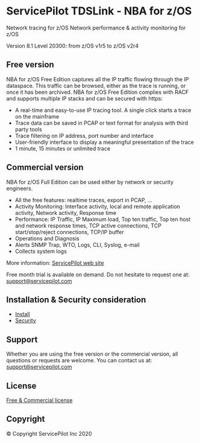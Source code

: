# ServicePilot TDSLink - NBA for z/OS

Network tracing for z/OS
Network performance & activity monitoring for z/OS

Version 8.1 Level 20300: from z/OS v1r5 to z/OS v2r4

## Free version

NBA for z/OS Free Edition captures all the IP traffic flowing through the IP dataspace. This traffic can be browsed, either as the trace is running, or once it has been archived. NBA for z/OS Free Edition complies with RACF and supports multiple IP stacks and can be secured with https: 

- A real-time and easy-to-use IP tracing tool. A single click starts a trace on the mainframe
- Trace data can be saved in PCAP or text format for analysis with third party tools
- Trace filtering on IP address, port number and interface
- User-friendly interface to display a meaningful presentation of the trace
- 1 minute, 15 minutes or unlimited trace

## Commercial version

NBA for z/OS Full Edition can be used either by network or security engineers.

- All the free features: realtime traces, export in PCAP, ...
- Activity Monitoring: Interface activity, local and remote application activity, Network activity, Response time
- Performance: IP Traffic, IP Maximum load, Top ten traffic, Top ten host and network response times, TCP active connections, TCP start/stop/reject connections, TCP/IP buffer
- Operations and Diagnosis
- Alerts SNMP Trap, WTO, Logs, CLI, Syslog, e-mail
- Collects system logs

More information: [ServicePilot web site](https://www.servicepilot.com/en/application-flow/mainframe/)

Free month trial is available on demand. Do not hesitate to request one at: [support@servicepilot.com](mailto:support@servicepilot.com?subject=ServicePilot+NBA+for+z/OS+Full+Edition)

## Installation & Security consideration

 - [Install](Install.md)
 - [Security](https.md)

## Support

Whether you are using the free version or the commercial version, all questions or requests are welcome. You can contact us at: [support@servicepilot.com](mailto:support@servicepilot.com?subject=ServicePilot+NBA+for+z/OS+Full+Edition)

## License

[Free & Commercial license](https://www.servicepilot.com/resources/eula_en.pdf)

## Copyright

© Copyright ServicePilot Inc 2020
